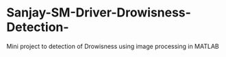# Sanjay-SM-Driver-Drowisness-Detection-
Mini project to detection of Drowisness using image processing in MATLAB
